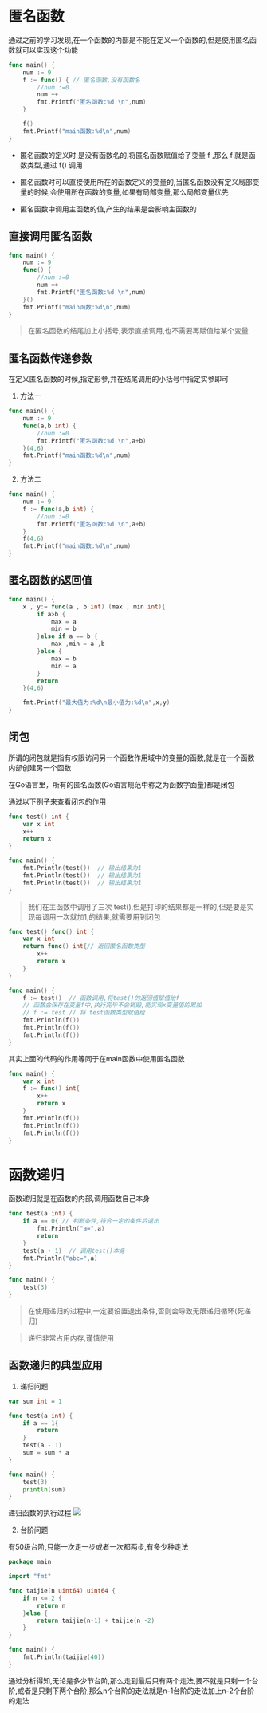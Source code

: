 # 匿名函数
通过之前的学习发现,在一个函数的内部是不能在定义一个函数的,但是使用匿名函数就可以实现这个功能
```go
func main() {
	num := 9
	f := func() { // 匿名函数,没有函数名
		//num :=0
		num ++
		fmt.Printf("匿名函数:%d \n",num)
	}

	f()
	fmt.Printf("main函数:%d\n",num)
}
```

- 匿名函数的定义时,是没有函数名的,将匿名函数赋值给了变量 f ,那么 f 就是函数类型,通过 f() 调用

- 匿名函数时可以直接使用所在的函数定义的变量的,当匿名函数没有定义局部变量的时候,会使用所在函数的变量,如果有局部变量,那么局部变量优先

- 匿名函数中调用主函数的值,产生的结果是会影响主函数的

## 直接调用匿名函数
```go
func main() {
	num := 9
	func() {
		//num :=0
		num ++
		fmt.Printf("匿名函数:%d \n",num)
	}()
	fmt.Printf("main函数:%d\n",num)
}
```
> 在匿名函数的结尾加上小括号,表示直接调用,也不需要再赋值给某个变量

## 匿名函数传递参数

在定义匿名函数的时候,指定形参,并在结尾调用的小括号中指定实参即可

1. 方法一
```go
func main() {
	num := 9
	func(a,b int) {
		//num :=0
		fmt.Printf("匿名函数:%d \n",a+b)
	}(4,6)
	fmt.Printf("main函数:%d\n",num)
}
```

2. 方法二
```go
func main() {
	num := 9
	f := func(a,b int) {
		//num :=0
		fmt.Printf("匿名函数:%d \n",a+b)
	}
	f(4,6)
	fmt.Printf("main函数:%d\n",num)
}
```

## 匿名函数的返回值

```go
func main() {
	x , y:= func(a , b int) (max , min int){
		if a>b {
			max = a
			min = b
		}else if a == b {
			max ,min = a ,b
		}else {
			max = b
			min = a
		}
		return 
	}(4,6)

	fmt.Printf("最大值为:%d\n最小值为:%d\n",x,y)
}
```

## 闭包

所谓的闭包就是指有权限访问另一个函数作用域中的变量的函数,就是在一个函数内部创建另一个函数

在Go语言里，所有的匿名函数(Go语言规范中称之为函数字面量)都是闭包

通过以下例子来查看闭包的作用
```go
func test() int {
	var x int
	x++
	return x
}

func main() {
	fmt.Println(test())  // 输出结果为1
	fmt.Println(test())  // 输出结果为1
	fmt.Println(test())  // 输出结果为1
}
```
> 我们在主函数中调用了三次 test(),但是打印的结果都是一样的,但是要是实现每调用一次就加1,的结果,就需要用到闭包

```go
func test() func() int {
	var x int
	return func() int{// 返回匿名函数类型
		x++
		return x
	}
}

func main() {
	f := test()  // 函数调用,将test()的返回值赋值给f
	// 函数会保存在变量f中,执行完毕不会销毁,能实现x变量值的累加
	// f := test // 将 test函数类型赋值给
	fmt.Println(f())
	fmt.Println(f())
	fmt.Println(f())
}
```
其实上面的代码的作用等同于在main函数中使用匿名函数
```go
func main() {
	var x int
	f := func() int{
		x++
		return x
	}
	fmt.Println(f())
	fmt.Println(f())
	fmt.Println(f())
}
```

# 函数递归
函数递归就是在函数的内部,调用函数自己本身
```go
func test(a int) {
	if a == 0{ // 判断条件,符合一定的条件后退出
		fmt.Println("a=",a)
		return
	}
	test(a - 1)  // 调用test()本身
	fmt.Println("abc=",a)
}

func main() {
	test(3)
}
```

> 在使用递归的过程中,一定要设置退出条件,否则会导致无限递归循环(死递归)

> 递归非常占用内存,谨慎使用

## 函数递归的典型应用

1. 递归问题
```go
var sum int = 1

func test(a int) {
	if a == 1{
		return
	}
	test(a - 1)
	sum = sum * a
}

func main() {
	test(3)
	println(sum)
}
```
递归函数的执行过程
![](images/c2201afd8ccda2aa92e310e3b6108ac5.png)

2. 台阶问题

有50级台阶,只能一次走一步或者一次都两步,有多少种走法

```go
package main

import "fmt"

func taijie(n uint64) uint64 {
	if n <= 2 {
		return n
	}else {
		return taijie(n-1) + taijie(n -2)
	}
}

func main() {
	fmt.Println(taijie(40))
}
```

通过分析得知,无论是多少节台阶,那么走到最后只有两个走法,要不就是只剩一个台阶,或者是只剩下两个台阶,那么n个台阶的走法就是n-1台阶的走法加上n-2个台阶的走法